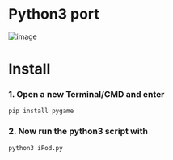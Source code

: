 # Python3 port
![image](https://github.com/HttpAnimation/iPod-Simulator/assets/97435656/b1b0a17b-b992-451e-a34b-a86fa97543d4)

# Install

### 1. Open a new Terminal/CMD and enter 
```
pip install pygame
```
### 2. Now run the python3 script with
```
python3 iPod.py
```
